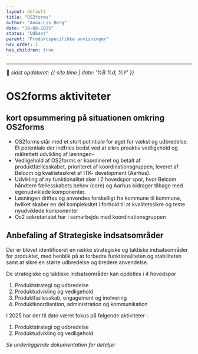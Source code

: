 ```yaml
---
layout: default
title: "OS2forms"
author: "Anna-Lis Berg"
date: "19-08-2025"
status: "Udkast" 
parent: "Produktspecifikke anvisninger"
nav_order: 1
has_children: true
---
```

---

📆 _sidst opdateret: {{ site.time | date: '%B %d, %Y' }}_

# OS2forms aktiviteter

## kort opsummering på situationen omkring OS2forms

- OS2forms står med et stort potintiale for øget for vækst og udbredelse. Et potentiale der indfries bedst ved at sikre proaktiv vedligehold og målrettett udvikling af løsnngen-
- Vedligehold af OS2forms er  koordineret og betalt af produktfællesskabet, prioriteret af koordinationsgruppen, leveret af Belcom og kvalitetssikret af ITK- development (Aarhus).
- Udvikling af ny funktionalitet sker i 2 hovedspor spor, hvor Belcom håndtere fællesskabets behov (core) og Aarhus bidrager tilbage med egenudviklede komponenter.
- Løsningen driftes og anvendes forskelligt fra kommune til kommune, hvilket skaber en del kompleksitet i forhold til at kvalitetssikre og teste nyudviklede komponenter
- Os2 sekretariatet har i samarbejde med koordinationsgruppen

## Anbefaling af Strategiske indsatsområder

Der er blevet identificeret en række strategiske og taktiske indsatsområder for produktet, med henblik på at forbedre funktionaliteten og stabiliteten samt at sikre en større udbredelse og bredere anvendelse.

De strategiske og taktiske indsatsområder kan opdetles i 4 hovedspor
1. Produktstrategi og udbredelse
2. Produktudvikling og vedligehold
3. Produktfællesskab, engagement og inolvering
4. Produktkoordiantion, administration og kommunikation

I 2025 har der til dato været fokus på følgende aktiviteter :
1. Produktstrategi og udbredelse
2. Produktudvikling og vedligehold

*Se underliggende dokumentation for detaljer*

